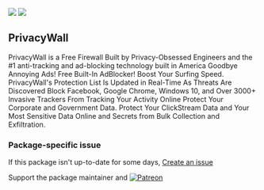[![](https://img.shields.io/chocolatey/v/privacywall?color=green&label=privacywall)](https://chocolatey.org/packages/privacywall) [![](https://img.shields.io/chocolatey/dt/privacywall)](https://chocolatey.org/packages/privacywall)

## PrivacyWall
PrivacyWall is a Free Firewall Built by Privacy-Obsessed Engineers and the #1 anti-tracking and
ad-blocking technology built in America
Goodbye Annoying Ads! Free Built-In AdBlocker! Boost Your Surfing Speed. PrivacyWall's Protection List
Is Updated in Real-Time As Threats Are Discovered
Block Facebook, Google Chrome, Windows 10, and Over 3000+ Invasive Trackers From Tracking Your Activity
Online
Protect Your Corporate and Government Data. Protect Your ClickStream Data and Your Most Sensitive Data
Online and Secrets from Bulk Collection and Exfiltration.

### Package-specific issue
If this package isn't up-to-date for some days, [Create an issue](https://github.com/tunisiano187/Chocolatey-packages/issues/new/choose)

Support the package maintainer and [![Patreon](https://cdn.jsdelivr.net/gh/tunisiano187/Chocolatey-packages@d15c4e19c709e7148588d4523ffc6dd3cd3c7e5e/icons/patreon.png)](https://www.patreon.com/tunisiano)